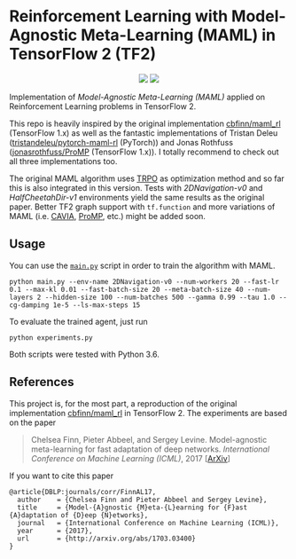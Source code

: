 # Reinforcement Learning with Model-Agnostic Meta-Learning (MAML) in TensorFlow 2 (TF2)

<p align="center"> 
<img src="_assets/0_without_gradient.gif">
<img src="_assets/1_one_gradient_step.gif">
</p>

Implementation of *Model-Agnostic Meta-Learning (MAML)* applied on Reinforcement Learning problems in TensorFlow 2. 

This repo is heavily inspired by the original implementation [cbfinn/maml_rl](https://github.com/cbfinn/maml_rl/) (TensorFlow 1.x) as well as the fantastic implementations of Tristan Deleu ([tristandeleu/pytorch-maml-rl](https://github.com/tristandeleu/pytorch-maml-rl) (PyTorch)) and Jonas Rothfuss ([jonasrothfuss/ProMP](https://github.com/jonasrothfuss/ProMP) (TensorFlow 1.x)). I totally recommend to check out all three implementations too.

The original MAML algorithm uses [TRPO](https://spinningup.openai.com/en/latest/algorithms/trpo.html) as optimization method and so far this is also integrated in this version. Tests with *2DNavigation-v0* and *HalfCheetahDir-v1* environments yield the same results as the original paper. Better TF2 graph support with `tf.function` and more variations of MAML (i.e. [CAVIA](https://github.com/lmzintgraf/cavia), [ProMP](https://github.com/jonasrothfuss/ProMP), etc.) might be added soon. 

## Usage
You can use the [`main.py`](main.py) script in order to train the algorithm with MAML.
```
python main.py --env-name 2DNavigation-v0 --num-workers 20 --fast-lr 0.1 --max-kl 0.01 --fast-batch-size 20 --meta-batch-size 40 --num-layers 2 --hidden-size 100 --num-batches 500 --gamma 0.99 --tau 1.0 --cg-damping 1e-5 --ls-max-steps 15
```
 
To evaluate the trained agent, just run
```
python experiments.py
```
Both scripts were tested with Python 3.6.

## References
This project is, for the most part, a reproduction of the original implementation [cbfinn/maml_rl](https://github.com/cbfinn/maml_rl/) in TensorFlow 2. The experiments are based on the paper
> Chelsea Finn, Pieter Abbeel, and Sergey Levine. Model-agnostic meta-learning for fast adaptation of deep
networks. _International Conference on Machine Learning (ICML)_, 2017 [[ArXiv](https://arxiv.org/abs/1703.03400)]

If you want to cite this paper
```
@article{DBLP:journals/corr/FinnAL17,
  author    = {Chelsea Finn and Pieter Abbeel and Sergey Levine},
  title     = {Model-{A}gnostic {M}eta-{L}earning for {F}ast {A}daptation of {D}eep {N}etworks},
  journal   = {International Conference on Machine Learning (ICML)},
  year      = {2017},
  url       = {http://arxiv.org/abs/1703.03400}
}
```